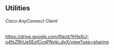 ## Utilities

###### Cisco AnyConnect Client
https://drive.google.com/file/d/1H1eXjJ-o4fsZRHJe5EsfCcqPNvki_dvX/view?usp=sharing
